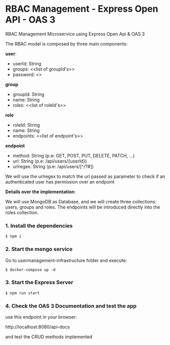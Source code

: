 # RBAC Management - Express Open API - OAS 3

RBAC Management Microservice using Express Open Api & OAS 3

The RBAC model is composed by three main components:

__user__:
- userId: String
- groups: <<list of groupId's>>
- password: <<encrypted password>>

__group__
- groupId: String
- name: String
- roles: <<list of roleId's>>

__role__
- roleId: String
- name: String
- endpoints: <<list of endpoint's>>

__endpoint__
- method: String (p.e: GET, POST, PUT, DELETE, PATCH, ...)
- url: String (p.e: /api/users/{userId})
- urlregex: String (p.e: /api/users/[^/?#])

We will use the urlregex to match the url passed as parameter to check if an authenticated user has permission over an endpoint

__Details over the implementation__:

We will use MongoDB as Database, and we will create three collections: users, groups and roles. The endpoints will be introduced directly into the roles collection.

### 1. Install the dependencies

```shell
$ npm i
```

### 2. Start the mongo service

Go to usermanagement-infrastructure folder and execute:

```shell
$ docker-compose up -d
```

### 3. Start the Express Server

```shell
$ npm run start
```

### 4. Check the OAS 3 Documentation and test the app

use this endpoint in your browser:

http://localhost:8080/api-docs

and test the CRUD methods implemented
